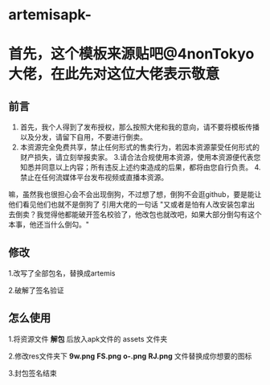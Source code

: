 # artemisapk-
# 首先，这个模板来源贴吧@4nonTokyo大佬，在此先对这位大佬表示敬意
## 前言
1. 首先，我个人得到了发布授权，那么按照大佬和我的意向，请不要将模板传播以及分发，请留下自用，不要进行倒卖。
2. 本资源完全免费共享，禁止任何形式的售卖行为，若因本资源蒙受任何形式的财产损失，请立刻举报卖家。
3.请合法合规使用本资源，使用本资源便代表您知悉并同意以上内容；所有违反上述约束造成的后果，都将由您自行负责。
4.禁止在任何流媒体平台发布视频或直播本资源。

嘛，虽然我也很担心会不会出现倒狗，不过想了想，倒狗不会逛github，要是能让他们看见他们也就不是倒狗了
引用大佬的一句话
"又或者是怕有人改安装包拿出去倒卖？我觉得他都能破开签名校验了，他改包也就改吧，如果大部分倒勾有这个本事，他还当什么倒勾。"

## 修改
1.改写了全部包名，替换成artemis

2.破解了签名验证

## 怎么使用
1.将资源文件 **解包** 后放入apk文件的 assets 文件夹

2.修改res文件夹下 **9w.png** **FS.png** **o-.png** **RJ.png** 文件替换成你想要的图标

3.封包签名结束

